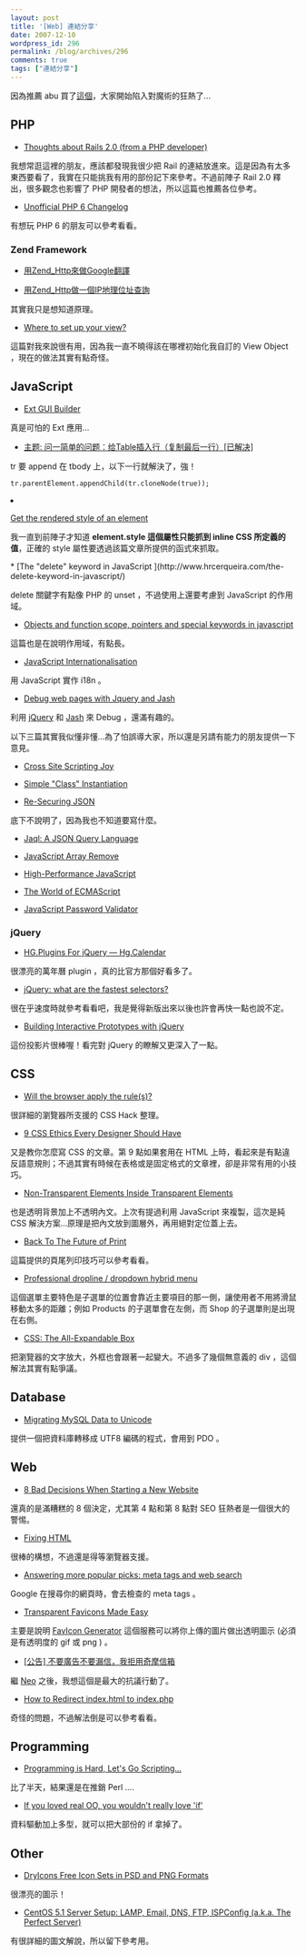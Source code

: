 ```yaml
---
layout: post
title: '[Web] 連結分享'
date: 2007-12-10
wordpress_id: 296
permalink: /blog/archives/296
comments: true
tags: ["連結分享"]
---
```


因為推薦 abu 買了[這個](http://www.mosu.com.tw/modules/shopcart/selected_product.php?product_id=93)，大家開始陷入對魔術的狂熱了...

<!--more-->

## PHP

* [Thoughts about Rails 2.0 (from a PHP developer)](http://pixelated-dreams.com/archives/334-Thoughts-about-Rails-2.0-from-a-PHP-developer.html)

我想常逛這裡的朋友，應該都發現我很少把 Rail 的連結放進來。這是因為有太多東西要看了，我實在只能挑我有用的部份記下來參考。不過前陣子 Rail 2.0 釋出，很多觀念也影響了 PHP 開發者的想法，所以這篇也推薦各位參考。

* [Unofficial PHP 6 Changelog](http://bitfilm.net/2007/12/09/unofficial-php-6-changelog/)

有想玩 PHP 6 的朋友可以參考看看。 



### Zend Framework

* [用Zend_Http來做Google翻譯](http://blog.ring.idv.tw/comment.ser?i=111)

* [用Zend_Http做一個IP地理位址查詢](http://blog.ring.idv.tw/comment.ser?i=113)

其實我只是想知道原理。

* [Where to set up your view?](http://akrabat.com/2007/12/09/where-to-set-up-your-view/)

這篇對我來說很有用，因為我一直不曉得該在哪裡初始化我自訂的 View Object ，現在的做法其實有點奇怪。 



## JavaScript

* [Ext GUI Builder](http://tof2k.com/ext/formbuilder/)

真是可怕的 Ext 應用...

* [主题: 问一简单的问题：给Table插入行（复制最后一行）[已解决]](http://www.javaeye.com/topic/145910?page=1)

tr 要 append 在 tbody 上，以下一行就解決了，強！

```
tr.parentElement.appendChild(tr.cloneNode(true));

```

<li>

[Get the rendered style of an element](http://www.robertnyman.com/2006/04/24/get-the-rendered-style-of-an-element/)

我一直到前陣子才知道 <strong>element.style 這個屬性只能抓到 inline CSS 所定義的值</strong>，正確的 style 屬性要透過該篇文章所提供的函式來抓取。
</li>
* [The "delete" keyword in JavaScript ](http://www.hrcerqueira.com/the-delete-keyword-in-javascript/)

delete 關鍵字有點像 PHP 的 unset ，不過使用上還要考慮到 JavaScript 的作用域。

* [Objects and function scope, pointers and special keywords in javascript](http://www.hrcerqueira.com/objects-and-function-scope-pointers-and-special-keywords-in-javascript/)

這篇也是在說明作用域，有點長。

* [JavaScript Internationalisation](http://24ways.org/2007/javascript-internationalisation)

用 JavaScript 實作 i18n 。

* [Debug web pages with Jquery and Jash](http://morethanseven.net/posts/debug-web-pages-with-jquery-and-jash/)

利用 [jQuery](http://jquery.com) 和 [Jash](http://www.billyreisinger.com/jash/) 來 Debug ，還滿有趣的。 



以下三篇其實我似懂非懂...為了怕誤導大家，所以還是另請有能力的朋友提供一下意見。

* [Cross Site Scripting Joy](http://cometdaily.com/2007/12/04/cross-site-scripting-joy/)

* [Simple "Class" Instantiation](http://ejohn.org/blog/simple-class-instantiation/)

* [Re-Securing JSON](http://ejohn.org/blog/re-securing-json/)



底下不說明了，因為我也不知道要寫什麼。

* [Jaql: A JSON Query Language](http://www.jaql.org/jaql-overview.html)

* [JavaScript Array Remove](http://ejohn.org/blog/javascript-array-remove/)

* [High-Performance JavaScript](http://www.slideshare.net/pureclone/highperformance-javascript)

* [The World of ECMAScript](http://ejohn.org/blog/the-world-of-ecmascript/)

* [JavaScript Password Validator](http://blog.stevenlevithan.com/archives/javascript-password-validator)



### jQuery

* [HG.Plugins For jQuery — Hg.Calendar](http://www.holygrace.cn/article.asp?id=9)

很漂亮的萬年曆 plugin ，真的比官方那個好看多了。 

* [jQuery: what are the fastest selectors?](http://benjaminsterling.com/jquery-what-are-the-fastest-selector/)

很在乎速度時就參考看看吧，我是覺得新版出來以後也許會再快一點也說不定。

* [Building Interactive Prototypes with jQuery](http://ejohn.org/blog/building-interactive-prototypes-with-jquery/)

這份投影片很棒喔！看完對 jQuery 的瞭解又更深入了一點。 



## CSS

* [Will the browser apply the rule(s)?](http://centricle.com/ref/css/filters/)

很詳細的瀏覽器所支援的 CSS Hack 整理。

* [9 CSS Ethics Every Designer Should Have](http://www.noupe.com/how-tos/9-css-ethics-every-designer-should-have.html)

又是教你怎麼寫 CSS 的文章。第 9 點如果套用在 HTML 上時，看起來是有點違反語意規則；不過其實有時候在表格或是固定格式的文章裡，卻是非常有用的小技巧。

* [Non-Transparent Elements Inside Transparent Elements](http://css-tricks.com/non-transparent-elements-inside-transparent-elements/)

也是透明背景加上不透明內文。上次有提過利用 JavaScript 來複製，這次是純 CSS 解決方案...原理是把內文放到圖層外，再用絕對定位蓋上去。

* [Back To The Future of Print](http://24ways.org/2007/back-to-the-future-of-print)

這篇提供的頁尾列印技巧可以參考看看。

* [Professional dropline / dropdown hybrid menu](http://www.cssplay.co.uk/menus/pro_dropline_dropdown.html)

這個選單主要特色是子選單的位置會靠近主要項目的那一側，讓使用者不用將滑鼠移動太多的距離；例如 Products 的子選單會在左側，而 Shop 的子選單則是出現在右側。

* [CSS: The All-Expandable Box](http://www.webdesignerwall.com/tutorials/css-the-all-expandable-box/)

把瀏覽器的文字放大，外框也會跟著一起變大。不過多了幾個無意義的 div ，這個解法其實有點爭議。 



## Database

* [Migrating MySQL Data to Unicode](http://pixelated-dreams.com/archives/333-Migrating-MySQL-Data-to-Unicode.html)

提供一個把資料庫轉移成 UTF8 編碼的程式，會用到 PDO 。 



## Web

* [8 Bad Decisions When Starting a New Website](http://www.dailybits.com/8-bad-decisions-when-starting-a-new-website/)

還真的是滿糟糕的 8 個決定，尤其第 4 點和第 8 點對 SEO 狂熱者是一個很大的警惕。

* [Fixing HTML](http://www.crockford.com/html/)

很棒的構想，不過還是得等瀏覽器支援。

* [Answering more popular picks: meta tags and web search](http://googlewebmastercentral.blogspot.com/2007/12/answering-more-popular-picks-meta-tags.html)

Google 在搜尋你的網頁時，會去檢查的 meta tags 。

* [Transparent Favicons Made Easy](http://blog.dansnetwork.com/2007/11/17/favicons-made-easy/)

主要是說明 [FavIcon Generator](http://tools.dynamicdrive.com/favicon/) 這個服務可以將你上傳的圖片做出透明圖示 (必須是有透明度的 gif 或 png ) 。

* [[公告] 不要廣告不要漏信，我拒用奇摩信箱](http://m955.com/wp/archives/65)

繼 [Neo](http://www.neo.com.tw/archives/001119.html) 之後，我想這個是最大的抗議行動了。

* [How to Redirect index.html to index.php](http://css-tricks.com/how-to-redirect-indexhtml-to-indexphp/)

奇怪的問題，不過解法倒是可以參考看看。



## Programming

* [Programming is Hard, Let's Go Scripting...](http://www.perl.com/pub/a/2007/12/06/soto-11.html)

比了半天，結果還是在推銷 Perl ....

* [If you loved real OO, you wouldn't really love 'if'](http://weblogs.java.net/blog/fabriziogiudici/archive/2007/12/if_you_loved_re.html)

資料驅動加上多型，就可以把大部份的 if 拿掉了。 



## Other

* [DryIcons Free Icon Sets in PSD and PNG Formats](http://www.webappers.com/2007/12/07/dryicons-free-icon-sets-in-psd-and-png-formats/)

很漂亮的圖示！

* [CentOS 5.1 Server Setup: LAMP, Email, DNS, FTP, ISPConfig (a.k.a. The Perfect Server)](http://www.howtoforge.com/centos-5.1-server-lamp-email-dns-ftp-ispconfig)

有很詳細的圖文解說，所以留下參考用。


